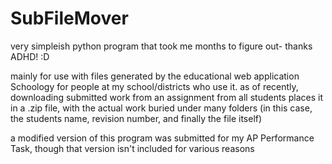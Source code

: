 # SubFileMover

very simpleish python program that took me months to figure out- thanks ADHD! :D

mainly for use with files generated by the educational web application Schoology for people at my school/districts who use it. as of recently, downloading submitted work from an assignment from all students places it in a .zip file, with the actual work buried under many folders (in this case, the students name, revision number, and finally the file itself)

a modified version of this program was submitted for my AP Performance Task, though that version isn't included for various reasons

